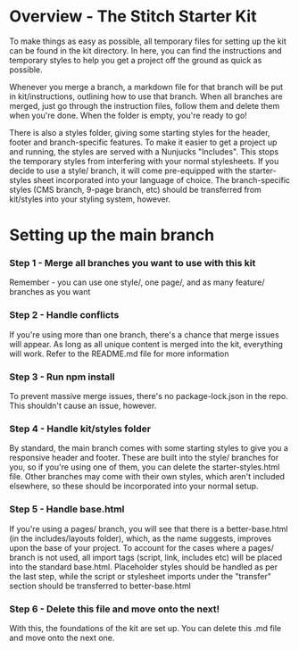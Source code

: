 # Overview - The Stitch Starter Kit

To make things as easy as possible, all temporary files for setting up the kit can be found in the kit directory. In
here, you can find the instructions and temporary styles to help you get a project off the ground as quick as possible.

Whenever you merge a branch, a markdown file for that branch will be put in kit/instructions, outlining how to use that
branch. When all branches are merged, just go through the instruction files, follow them and delete them when you're
done. When the folder is empty, you're ready to go!

There is also a styles folder, giving some starting styles for the header, footer and branch-specific features. To make
it easier to get a project up and running, the styles are served with a Nunjucks "Includes". This stops the temporary
styles from interfering with your normal stylesheets. If you decide to use a style/ branch, it will come pre-equipped
with the starter-styles sheet incorporated into your language of choice. The branch-specific styles (CMS branch, 9-page
branch, etc) should be transferred from kit/styles into your styling system, however.

<!--  -->

# Setting up the main branch

### Step 1 - Merge all branches you want to use with this kit

Remember - you can use one style/, one page/, and as many feature/ branches as you want

### Step 2 - Handle conflicts

If you're using more than one branch, there's a chance that merge issues will appear. As long as all unique content is
merged into the kit, everything will work. Refer to the README.md file for more information

### Step 3 - Run npm install

To prevent massive merge issues, there's no package-lock.json in the repo. This shouldn't cause an issue, however.

### Step 4 - Handle kit/styles folder

By standard, the main branch comes with some starting styles to give you a responsive header and footer. These are built
into the style/ branches for you, so if you're using one of them, you can delete the starter-styles.html file. Other
branches may come with their own styles, which aren't included elsewhere, so these should be incorporated into your
normal setup.

### Step 5 - Handle base.html

If you're using a pages/ branch, you will see that there is a better-base.html (in the includes/layouts folder), which,
as the name suggests, improves upon the base of your project. To account for the cases where a pages/ branch is not
used, all import tags (script, link, includes etc) will be placed into the standard base.html. Placeholder styles should
be handled as per the last step, while the script or stylesheet imports under the "transfer" section should be
transferred to better-base.html

### Step 6 - Delete this file and move onto the next!

With this, the foundations of the kit are set up. You can delete this .md file and move onto the next one.
